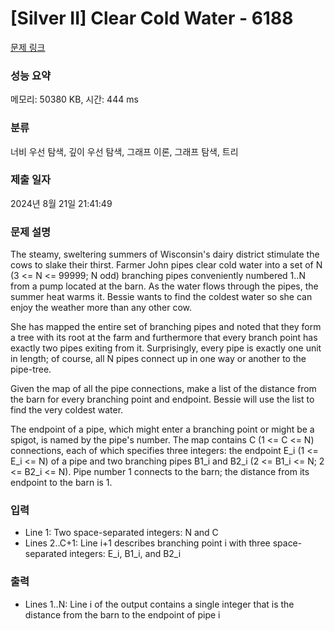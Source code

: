 # [Silver II] Clear Cold Water - 6188 

[문제 링크](https://www.acmicpc.net/problem/6188) 

### 성능 요약

메모리: 50380 KB, 시간: 444 ms

### 분류

너비 우선 탐색, 깊이 우선 탐색, 그래프 이론, 그래프 탐색, 트리

### 제출 일자

2024년 8월 21일 21:41:49

### 문제 설명

<p>The steamy, sweltering summers of Wisconsin's dairy district stimulate the cows to slake their thirst. Farmer John pipes clear cold water into a set of N (3 <= N <= 99999; N odd) branching pipes conveniently numbered 1..N from a pump located at the barn. As the water flows through the pipes, the summer heat warms it.  Bessie wants to find the coldest water so she can enjoy the weather more than any other cow.</p>

<p>She has mapped the entire set of branching pipes and noted that they form a tree with its root at the farm and furthermore that every branch point has exactly two pipes exiting from it. Surprisingly, every pipe is exactly one unit in length; of course, all N pipes connect up in one way or another to the pipe-tree.</p>

<p>Given the map of all the pipe connections, make a list of the distance from the barn for every branching point and endpoint. Bessie will use the list to find the very coldest water.</p>

<p>The endpoint of a pipe, which might enter a branching point or might be a spigot, is named by the pipe's number. The map contains C (1 <= C <= N) connections, each of which specifies three integers: the endpoint E_i (1 <= E_i <= N) of a pipe and two branching pipes B1_i and B2_i (2 <= B1_i <= N; 2 <= B2_i <= N). Pipe number 1 connects to the barn; the distance from its endpoint to the barn is 1.</p>

### 입력 

 <ul>
	<li>Line 1: Two space-separated integers: N and C</li>
	<li>Lines 2..C+1: Line i+1 describes branching point i with three space-separated integers: E_i, B1_i, and B2_i</li>
</ul>

<p> </p>

### 출력 

 <ul>
	<li>Lines 1..N: Line i of the output contains a single integer that is the distance from the barn to the endpoint of pipe i</li>
</ul>

